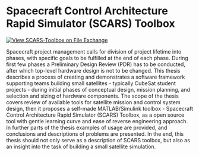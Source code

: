 # Spacecraft Control Architecture Rapid Simulator (SCARS) Toolbox

[![View SCARS-Toolbox on File Exchange](https://www.mathworks.com/matlabcentral/images/matlab-file-exchange.svg)](https://www.mathworks.com/matlabcentral/fileexchange/79885-scars-toolbox)

Spacecraft project management calls for division of project lifetime into phases, with specific goals to be fulfilled at the end of each phase. During first few phases a Preliminary Design Review (PDR) has to be conducted, after which top-level hardware design is not to be changed. This thesis describes a process of creating and demonstrates a software framework supporting teams building small satellites - typically CubeSat student projects - during initial phases of conceptual design, mission planning, and selection and sizing of hardware components. The scope of the thesis covers review of available tools for satellite mission and control system design, then it proposes a self-made MATLAB/Simulink toolbox - Spacecraft Control Architecture Rapid Simulator (SCARS) Toolbox, as a open source tool with gentle learning curve and ease of reverse engineering approach. In further parts of the thesis examples of usage are provided, and conclusions and descriptions of problems are presented. In the end, this thesis should not only serve as a description of SCARS toolbox, but also as an insight into the task of building a small satellite simulation.
